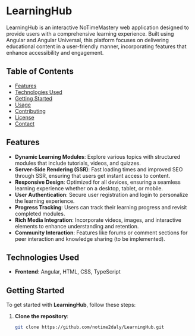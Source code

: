 # LearningHub
LearningHub is an interactive NoTimeMastery web application designed to provide users with a comprehensive learning experience. Built using Angular and Angular Universal, this platform focuses on delivering educational content in a user-friendly manner, incorporating features that enhance accessibility and engagement.

## Table of Contents

- [Features](#features)
- [Technologies Used](#technologies-used)
- [Getting Started](#getting-started)
- [Usage](#usage)
- [Contributing](#contributing)
- [License](#license)
- [Contact](#contact)

## Features

- **Dynamic Learning Modules**: Explore various topics with structured modules that include tutorials, videos, and quizzes.
- **Server-Side Rendering (SSR)**: Fast loading times and improved SEO through SSR, ensuring that users get instant access to content.
- **Responsive Design**: Optimized for all devices, ensuring a seamless learning experience whether on a desktop, tablet, or mobile.
- **User Authentication**: Secure user registration and login to personalize the learning experience.
- **Progress Tracking**: Users can track their learning progress and revisit completed modules.
- **Rich Media Integration**: Incorporate videos, images, and interactive elements to enhance understanding and retention.
- **Community Interaction**: Features like forums or comment sections for peer interaction and knowledge sharing (to be implemented).

## Technologies Used

- **Frontend**: Angular, HTML, CSS, TypeScript

## Getting Started

To get started with **LearningHub**, follow these steps:

1. **Clone the repository**:
   ```bash
   git clone https://github.com/notime2daly/LearningHub.git
